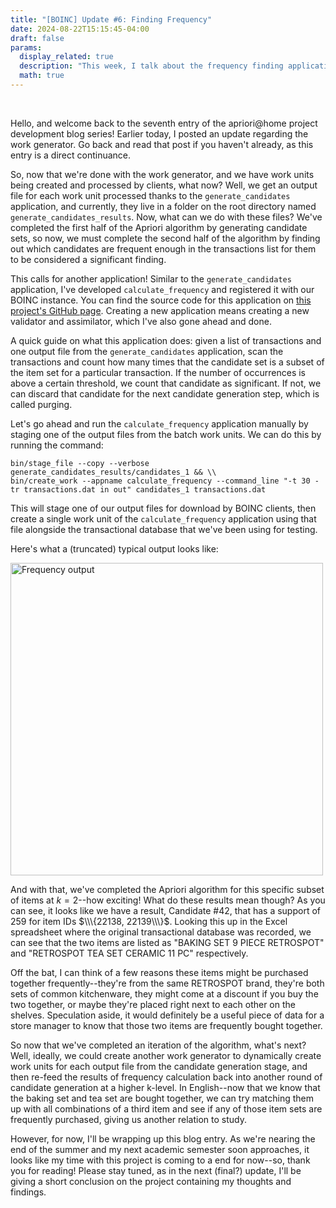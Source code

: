 ```yaml
---
title: "[BOINC] Update #6: Finding Frequency"
date: 2024-08-22T15:15:45-04:00
draft: false
params:
  display_related: true
  description: "This week, I talk about the frequency finding application."
  math: true
---
```


<br>

Hello, and welcome back to the seventh entry of the apriori@home project development blog series! Earlier today, I posted an update regarding the work generator. Go back and read that post if you haven't already, as this entry is a direct continuance. 

So, now that we're done with the work generator, and we have work units being created and processed by clients, what now? Well, we get an output file for each work unit processed thanks to the `generate_candidates` application, and currently, they live in a folder on the root directory named `generate_candidates_results`. Now, what can we do with these files? We've completed the first half of the Apriori algorithm by generating candidate sets, so now, we must complete the second half of the algorithm by finding out which candidates are frequent enough in the transactions list for them to be considered a significant finding.

This calls for another application! Similar to the `generate_candidates` application, I've developed `calculate_frequency` and registered it with our BOINC instance. You can find the source code for this application on [this project's GitHub page](https://github.com/jack-margeson/boinc/blob/main/src/calculate_frequency_boinc.cpp). Creating a new application means creating a new validator and assimilator, which I've also gone ahead and done. 

A quick guide on what this application does: given a list of transactions and one output file from the `generate_candidates` application, scan the transactions and count how many times that the candidate set is a subset of the item set for a particular transaction. If the number of occurrences is above a certain threshold, we count that candidate as significant. If not, we can discard that candidate for the next candidate generation step, which is called purging.

Let's go ahead and run the `calculate_frequency` application manually by staging one of the output files from the batch work units. We can do this by running the command:

```
bin/stage_file --copy --verbose generate_candidates_results/candidates_1 && \\
bin/create_work --appname calculate_frequency --command_line "-t 30 -tr transactions.dat in out" candidates_1 transactions.dat
```

This will stage one of our output files for download by BOINC clients, then create a single work unit of the `calculate_frequency` application using that file alongside the transactional database that we've been using for testing.

Here's what a (truncated) typical output looks like:

<img src="/on/posts/boinc/update-6/frequency.png" alt="Frequency output" width="500">

And with that, we've completed the Apriori algorithm for this specific subset of items at $k=2$--how exciting! What do these results mean though? As you can see, it looks like we have a result, Candidate #42, that has a support of 259 for item IDs $\\\{22138, 22139\\\}$. Looking this up in the Excel spreadsheet where the original transactional database was recorded, we can see that the two items are listed as "BAKING SET 9 PIECE RETROSPOT" and "RETROSPOT TEA SET CERAMIC 11 PC" respectively. 

Off the bat, I can think of a few reasons these items might be purchased together frequently--they're from the same RETROSPOT brand, they're both sets of common kitchenware, they might come at a discount if you buy the two together, or maybe they're placed right next to each other on the shelves. Speculation aside, it would definitely be a useful piece of data for a store manager to know that those two items are frequently bought together.

So now that we've completed an iteration of the algorithm, what's next? Well, ideally, we could create another work generator to dynamically create work units for each output file from the candidate generation stage, and then re-feed the results of frequency calculation back into another round of candidate generation at a higher k-level. In English--now that we know that the baking set and tea set are bought together, we can try matching them up with all combinations of a third item and see if any of those item sets are frequently purchased, giving us another relation to study. 

However, for now, I'll be wrapping up this blog entry. As we're nearing the end of the summer and my next academic semester soon approaches, it looks like my time with this project is coming to a end for now--so, thank you for reading! Please stay tuned, as in the next (final?) update, I'll be giving a short conclusion on the project containing my thoughts and findings.